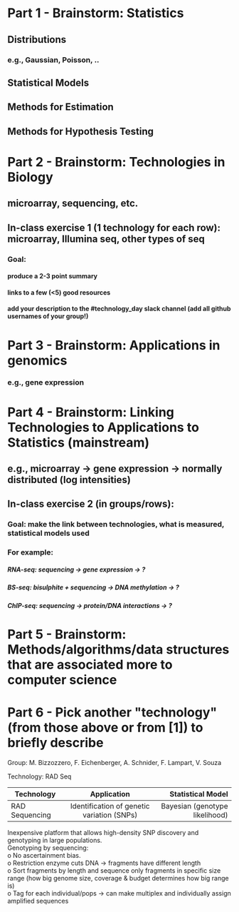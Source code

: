 
# Part 1 - Brainstorm: Statistics

## Distributions
### e.g., Gaussian, Poisson, ..

## Statistical Models
## Methods for Estimation
## Methods for Hypothesis Testing

# Part 2 - Brainstorm: Technologies in Biology

## microarray, sequencing, etc.

## In-class exercise 1 (1 technology for each row): microarray, Illumina seq, other types of seq

### Goal: 
#### produce a 2-3 point summary
#### links to a few (<5) good resources
#### add your description to the #technology_day slack channel (add all github usernames of your group!)

# Part 3 - Brainstorm: Applications in genomics 

### e.g., gene expression

# Part 4 - Brainstorm: Linking Technologies to Applications to Statistics (mainstream)

## e.g., microarray -> gene expression -> normally distributed (log intensities)

## In-class exercise 2 (in groups/rows): 
### Goal: make the link between technologies, what is measured, statistical models used
### For example:
##### RNA-seq: sequencing -> gene expression -> ?
##### BS-seq: bisulphite + sequencing -> DNA methylation -> ?
##### ChIP-seq: sequencing -> protein/DNA interactions -> ?


# Part 5 - Brainstorm: Methods/algorithms/data structures that are associated more to computer science

# Part 6 - Pick another "technology" (from those above or from [1]) to briefly describe

Group: M. Bizzozzero, F. Eichenberger, A. Schnider, F. Lampart, V. Souza

Technology: RAD Seq

|Technology     |  Application		                             | Statistical Model                |
|---------------|:--------------------------------------------:|---------------------------------:|
|RAD Sequencing	|  Identification of genetic variation (SNPs)	 | Bayesian (genotype likelihood)   |

Inexpensive platform that allows high-density SNP discovery and genotyping in large populations.   
Genotyping by sequencing:  
o	No ascertainment bias.   
o	Restriction enzyme cuts DNA -> fragments have different length  
o	Sort fragments by length and sequence only fragments in specific size range (how big genome size, coverage & budget determines how big range is)   
o Tag for each individual/pops -> can make multiplex and individually assign amplified sequences   


